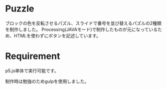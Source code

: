 # Puzzle
ブロックの色を反転させるパズル、スライドで番号を並び替えるパズルの2種類を制作しました。
Processing(JAVAモード)で制作したものが元になっているため、HTMLを使わずにボタンを記述しています。

 
# Requirement
 
p5.js単体で実行可能です。

制作時は勉強のためgulpを使用しました。
 
